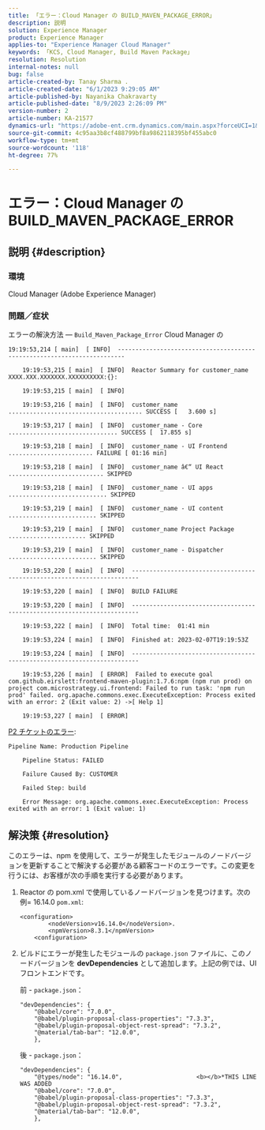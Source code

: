 ```yaml
---
title: 「エラー：Cloud Manager の BUILD_MAVEN_PACKAGE_ERROR」
description: 説明
solution: Experience Manager
product: Experience Manager
applies-to: "Experience Manager Cloud Manager"
keywords: 「KCS, Cloud Manager, Build Maven Package」
resolution: Resolution
internal-notes: null
bug: false
article-created-by: Tanay Sharma .
article-created-date: "6/1/2023 9:29:05 AM"
article-published-by: Nayanika Chakravarty
article-published-date: "8/9/2023 2:26:09 PM"
version-number: 2
article-number: KA-21577
dynamics-url: "https://adobe-ent.crm.dynamics.com/main.aspx?forceUCI=1&pagetype=entityrecord&etn=knowledgearticle&id=4e65d6be-5e00-ee11-8f6e-6045bd0067ea"
source-git-commit: 4c95aa3b8cf488799bf8a9862118395bf455abc0
workflow-type: tm+mt
source-wordcount: '118'
ht-degree: 77%

---
```


# エラー：Cloud Manager の BUILD_MAVEN_PACKAGE_ERROR

## 説明 {#description}


### 環境

Cloud Manager (Adobe Experience Manager)

### 問題／症状

エラーの解決方法 — `Build_Maven_Package_Error` Cloud Manager の


```
19:19:53,214 [ main]  [ INFO]  ------------------------------------------------------------------------

    19:19:53,215 [ main]  [ INFO]  Reactor Summary for customer_name XXXX.XXX.XXXXXXX.XXXXXXXXXX:{}:

    19:19:53,215 [ main]  [ INFO] 

    19:19:53,216 [ main]  [ INFO]  customer_name ...................................... SUCCESS [   3.600 s] 

    19:19:53,217 [ main]  [ INFO]  customer_name - Core ............................... SUCCESS [  17.855 s] 

    19:19:53,218 [ main]  [ INFO]  customer_name - UI Frontend ........................ FAILURE [ 01:16 min] 

    19:19:53,218 [ main]  [ INFO]  customer_name â€“ UI React ........................... SKIPPED

    19:19:53,218 [ main]  [ INFO]  customer_name - UI apps ............................ SKIPPED

    19:19:53,219 [ main]  [ INFO]  customer_name - UI content ......................... SKIPPED

    19:19:53,219 [ main]  [ INFO]  customer_name Project Package ...................... SKIPPED

    19:19:53,219 [ main]  [ INFO]  customer_name - Dispatcher ......................... SKIPPED

    19:19:53,220 [ main]  [ INFO]  ------------------------------------------------------------------------

    19:19:53,220 [ main]  [ INFO]  BUILD FAILURE

    19:19:53,220 [ main]  [ INFO]  ------------------------------------------------------------------------

    19:19:53,222 [ main]  [ INFO]  Total time:  01:41 min

    19:19:53,224 [ main]  [ INFO]  Finished at: 2023-02-07T19:19:53Z

    19:19:53,224 [ main]  [ INFO]  ------------------------------------------------------------------------

    19:19:53,226 [ main]  [ ERROR]  Failed to execute goal com.github.eirslett:frontend-maven-plugin:1.7.6:npm (npm run prod) on project com.microstrategy.ui.frontend: Failed to run task: 'npm run prod' failed. org.apache.commons.exec.ExecuteException: Process exited with an error: 2 (Exit value: 2) ->[ Help 1] 

    19:19:53,227 [ main]  [ ERROR]
```


<u>P2 チケットのエラー</u>:


```
Pipeline Name: Production Pipeline

    Pipeline Status: FAILED

    Failure Caused By: CUSTOMER

    Failed Step: build

    Error Message: org.apache.commons.exec.ExecuteException: Process exited with an error: 1 (Exit value: 1)
```



## 解決策 {#resolution}


このエラーは、npm を使用して、エラーが発生したモジュールのノードバージョンを更新することで解決する必要がある顧客コードのエラーです。この変更を行うには、お客様が次の手順を実行する必要があります。

1. Reactor の pom.xml で使用しているノードバージョンを見つけます。次の例= 16.14.0 `pom.xml`:<br>

   ```
   <configuration>
           <nodeVersion>v16.14.0</nodeVersion>. 
           <npmVersion>8.3.1</npmVersion>
       <configuration>
   ```


2. ビルドにエラーが発生したモジュールの `package.json` ファイルに、このノードバージョンを <b>devDependencies</b> として追加します。上記の例では、UI フロントエンドです。<br>


   前 - `package.json`：


   ```
   "devDependencies": {
       "@babel/core": "7.0.0",
       "@babel/plugin-proposal-class-properties": "7.3.3",
       "@babel/plugin-proposal-object-rest-spread": "7.3.2",
       "@material/tab-bar": "12.0.0",
       },
   ```




   後 - `package.json`：


   ```
   "devDependencies": {
       "@types/node": "16.14.0",                     <b></b>*THIS LINE WAS ADDED
       "@babel/core": "7.0.0",
       "@babel/plugin-proposal-class-properties": "7.3.3",
       "@babel/plugin-proposal-object-rest-spread": "7.3.2",
       "@material/tab-bar": "12.0.0",
       },
   ```

